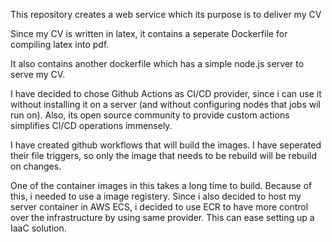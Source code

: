 This repository creates a web service which its purpose is to deliver my CV

Since my CV is written in latex, it contains a seperate Dockerfile for compiling latex into pdf.

It also contains another dockerfile which has a simple node.js server to serve my CV.

I have decided to chose Github Actions as CI/CD provider, since i can use it without installing it on a server (and without configuring nodes that jobs wil run on). Also, its open source community to provide custom actions simplifies CI/CD operations immensely.   

I have created github workflows that will build the images. I have seperated their file triggers, so only the image that needs to be rebuild will be rebuild on changes.

One of the container images in this takes a long time to build. Because of this, i needed to use a image registery. Since i also decided to host my server container in AWS ECS, i decided to use ECR to have more control over the infrastructure by using same provider. This can ease setting up a IaaC solution. 


